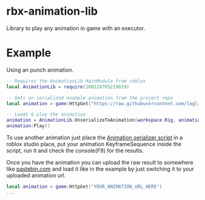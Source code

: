# rbx-animation-lib
Library to play any animation in game with an executor.

# Example
Using an punch animation.
```lua
-- Requires the AnimationLib MainModule from roblox
local AnimationLib = require(108128765219659)

-- Gets an serialized example animation from the project repo
local animation = game:HttpGet("https://raw.githubusercontent.com/loglizzy/rbx-animation-lib/refs/heads/main/animations/Rock%20Breaking%20Punch.txt")

-- Loads & play the animation
animation = AnimationLib.UnserializeToAnimation(workspace.Rig, animation)
animation:Play()
```

To use another animation just place the [Animation serializer script](https://github.com/loglizzy/rbx-animation-lib/blob/main/Animation%20serializer%20script.rbxm) in a roblox studio place, put your animation KeyframeSequence inside the script, run it and check the console(F9) for the results.

Once you have the animation you can upload the raw result to somewhere like [pastebin.com](https://pastebin.com/) and load it like in the example by just switching it to your uploaded animation url.
```lua
local animation = game:HttpGet("YOUR_ANIMATION_URL_HERE")
...
```
